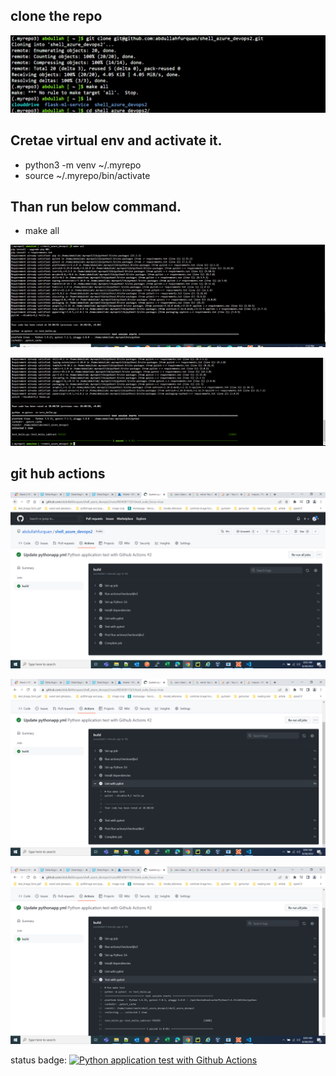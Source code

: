 ## clone the repo 


![alt text](https://github.com/abdullahfurquan/starter_file/blob/main/4_project_clone.PNG)



## Cretae virtual env and activate it. 
* python3 -m venv ~/.myrepo
* source ~/.myrepo/bin/activate
 
## Than run below command.
* make all

![alt text](https://github.com/abdullahfurquan/starter_file/blob/main/4_make_all.PNG)


![alt text](https://github.com/abdullahfurquan/starter_file/blob/main/4_make_all_b.PNG)


## git hub actions 

![alt text](https://github.com/abdullahfurquan/starter_file/blob/main/5_github_actions1.PNG)



![alt text](https://github.com/abdullahfurquan/starter_file/blob/main/5_githb_acttions2.PNG )



![alt text](https://github.com/abdullahfurquan/starter_file/blob/main/5_githhub_actions3.PNG)



status badge:
[![Python application test with Github Actions](https://github.com/abdullahfurquan/shell_azure_devops2/actions/workflows/pythonapp.yml/badge.svg)](https://github.com/abdullahfurquan/shell_azure_devops2/actions/workflows/pythonapp.yml)


